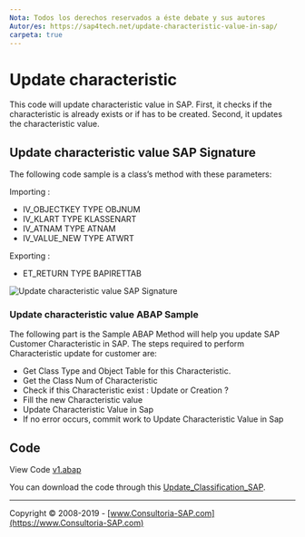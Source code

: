 ```yaml
---
Nota: Todos los derechos reservados a éste debate y sus autores
Autor/es: https://sap4tech.net/update-characteristic-value-in-sap/
carpeta: true
---
```


# Update characteristic

This code will update characteristic value in SAP.
First, it checks if the characteristic is already exists or if has to be created.
Second, it updates the characteristic value.

## Update characteristic value SAP Signature

The following code sample is a class’s method with these parameters:

Importing :

* IV_OBJECTKEY TYPE OBJNUM
* IV_KLART TYPE KLASSENART
* IV_ATNAM TYPE ATNAM
* IV_VALUE_NEW TYPE ATWRT

Exporting :

* ET_RETURN TYPE BAPIRETTAB

![Update characteristic value SAP Signature](https://sap4tech.b-cdn.net/wp-content/uploads/2015/06/Classification_02-e1446590728624.png)

### Update characteristic value ABAP Sample

The following part is the Sample ABAP Method will help you update SAP Customer Characteristic in SAP.
The steps required to perform Characteristic update for customer are:

* Get Class Type and Object Table for this Characteristic.
* Get the Class Num of Characteristic
* Check if this Characteristic exist : Update or Creation ?
* Fill the new Characteristic value
* Update Characteristic Value in Sap
* If no error occurs, commit work to Update Characteristic Value in Sap

## Code

View Code [v1.abap](https://github.com/consultoria-sap/ABAP/blob/master/codigos/update-characteristic-value-in-sap/v1.abap)

You can download the code through this [Update_Classification_SAP](https://github.com/consultoria-sap/ABAP/blob/master/codigos/update-characteristic-value-in-sap/update-class.abap).

***

Copyright © 2008-2019 - [www.Consultoria-SAP.com](https://www.Consultoria-SAP.com)
